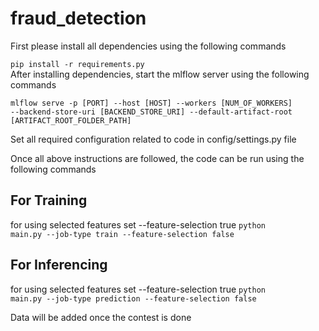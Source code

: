 # fraud_detection

First please install all dependencies using the following commands<br>

<code>pip install -r requirements.py</code>
<br>
After installing dependencies, start the mlflow server using the following commands<br>

<code>mlflow serve -p [PORT] --host [HOST] --workers [NUM_OF_WORKERS] --backend-store-uri [BACKEND_STORE_URI] --default-artifact-root [ARTIFACT_ROOT_FOLDER_PATH]</code>
<br>

Set all required configuration related to code in config/settings.py file<br>

Once all above instructions are followed, the code can be run using the following commands<br>

## For Training
for using selected features set --feature-selection true
<code>python main.py --job-type train --feature-selection false</code>

## For Inferencing
for using selected features set --feature-selection true
<code>python main.py --job-type prediction --feature-selection false</code>
<br>

Data will be added once the contest is done
